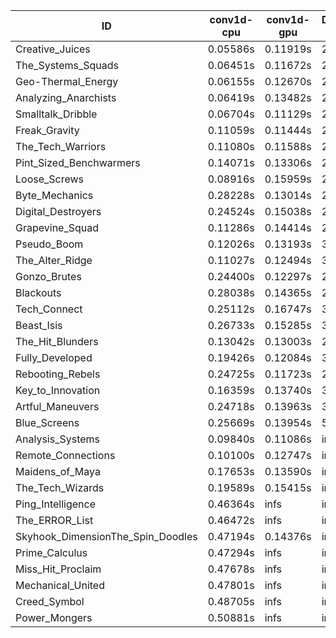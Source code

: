 |ID|conv1d-cpu|conv1d-gpu|DWSPConv2D-gpu|gemm-gpu|avg|
|-|-|-|-|-|-|
|Creative_Juices|0.05586s|0.11919s|2.85340s|1.72299s|1.18786s|
|The_Systems_Squads|0.06451s|0.11672s|2.84280s|1.73598s|1.19000s|
|Geo-Thermal_Energy|0.06155s|0.12670s|2.94273s|1.76551s|1.22412s|
|Analyzing_Anarchists|0.06419s|0.13482s|2.85934s|1.85199s|1.22759s|
|Smalltalk_Dribble|0.06704s|0.11129s|2.99308s|1.80176s|1.24329s|
|Freak_Gravity|0.11059s|0.11444s|2.92675s|1.83958s|1.24784s|
|The_Tech_Warriors|0.11080s|0.11588s|2.88600s|1.90017s|1.25321s|
|Pint_Sized_Benchwarmers|0.14071s|0.13306s|2.96417s|1.77726s|1.25380s|
|Loose_Screws|0.08916s|0.15959s|2.90574s|1.88870s|1.26080s|
|Byte_Mechanics|0.28228s|0.13014s|2.86627s|1.77824s|1.26423s|
|Digital_Destroyers|0.24524s|0.15038s|2.86323s|1.80209s|1.26524s|
|Grapevine_Squad|0.11286s|0.14414s|2.98678s|1.84791s|1.27292s|
|Pseudo_Boom|0.12026s|0.13193s|3.08839s|1.76954s|1.27753s|
|The_Alter_Ridge|0.11027s|0.12494s|3.05452s|1.83072s|1.28011s|
|Gonzo_Brutes|0.24400s|0.12297s|2.98093s|1.81232s|1.29006s|
|Blackouts|0.28038s|0.14365s|2.85482s|1.94508s|1.30598s|
|Tech_Connect|0.25112s|0.16747s|3.11308s|1.96346s|1.37378s|
|Beast_Isis|0.26733s|0.15285s|3.14975s|2.08490s|1.41371s|
|The_Hit_Blunders|0.13042s|0.13003s|2.88691s|2.55551s|1.42572s|
|Fully_Developed|0.19426s|0.12084s|3.11316s|2.40342s|1.45792s|
|Rebooting_Rebels|0.24725s|0.11723s|2.98873s|2.62079s|1.49350s|
|Key_to_Innovation|0.16359s|0.13740s|3.42911s|2.70534s|1.60886s|
|Artful_Maneuvers|0.24718s|0.13963s|3.68678s|2.50895s|1.64564s|
|Blue_Screens|0.25669s|0.13954s|5.82258s|2.43868s|2.16437s|
|Analysis_Systems|0.09840s|0.11086s|infs|infs|infs|
|Remote_Connections|0.10100s|0.12747s|infs|infs|infs|
|Maidens_of_Maya|0.17653s|0.13590s|infs|infs|infs|
|The_Tech_Wizards|0.19589s|0.15415s|infs|4.57691s|infs|
|Ping_Intelligence|0.46364s|infs|infs|4.52290s|infs|
|The_ERROR_List|0.46472s|infs|infs|4.47794s|infs|
|Skyhook_DimensionThe_Spin_Doodles|0.47194s|0.14376s|infs|infs|infs|
|Prime_Calculus|0.47294s|infs|infs|4.63578s|infs|
|Miss_Hit_Proclaim|0.47678s|infs|infs|4.71342s|infs|
|Mechanical_United|0.47801s|infs|infs|4.61457s|infs|
|Creed_Symbol|0.48705s|infs|infs|4.48856s|infs|
|Power_Mongers|0.50881s|infs|infs|4.67953s|infs|

